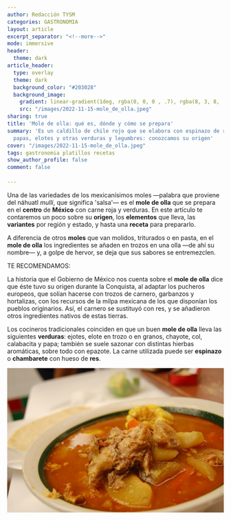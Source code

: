 ```yaml
---
author: Redacción TYSM
categories: GASTRONOMIA
layout: article
excerpt_separator: "<!--more-->"
mode: immersive
header:
  theme: dark
article_header:
  type: overlay
  theme: dark
  background_color: "#203028"
  background_image:
    gradient: linear-gradient(1deg, rgba(0, 0, 0 , .7), rgba(8, 3, 8, .9))
    src: "/images/2022-11-15-mole_de_olla.jpeg"
sharing: true
title: 'Mole de olla: qué es, dónde y cómo se prepara'
summary: 'Es un caldillo de chile rojo que se elabora con espinazo de res, ejotes,
  papas, elotes y otras verduras y legumbres: conozcamos su origen'
cover: "/images/2022-11-15-mole_de_olla.jpeg"
tags: gastronomia platillos recetas
show_author_profile: false
comment: false

---
```

Una de las variedades de los mexicanísimos moles —palabra que proviene del náhuatl _mulli_, que significa 'salsa'— es el **mole de olla** que se prepara en el **centro** de **México** con carne roja y verduras. En este artículo te contaremos un poco sobre su **origen**, los **elementos** que lleva, las **variantes** por región y estado, y hasta una **receta** para prepararlo.

A diferencia de otros **moles** que van molidos, triturados o en pasta, en el **mole de olla** los ingredientes se añaden en trozos en una olla —de ahí su nombre— y, a golpe de hervor, se deja que sus sabores se entremezclen.

TE RECOMENDAMOS:

La historia que el Gobierno de México nos cuenta sobre el **mole de olla** dice que éste tuvo su origen durante la Conquista, al adaptar los pucheros europeos, que solían hacerse con trozos de carnero, garbanzos y hortalizas, con los recursos de la milpa mexicana de los que disponían los pueblos originarios. Así, el carnero se sustituyó con res, y se añadieron otros ingredientes nativos de estas tierras.

Los cocineros tradicionales coinciden en que un buen **mole de olla** lleva las siguientes **verduras**: ejotes, elote en trozo o en granos, chayote, col, calabacita y papa; también se suele sazonar con distintas hierbas aromáticas, sobre todo con epazote. La carne utilizada puede ser **espinazo** o **chambarete** con hueso de **res**.

![](/images/2022-11-15-mole_de_olla.jpeg)